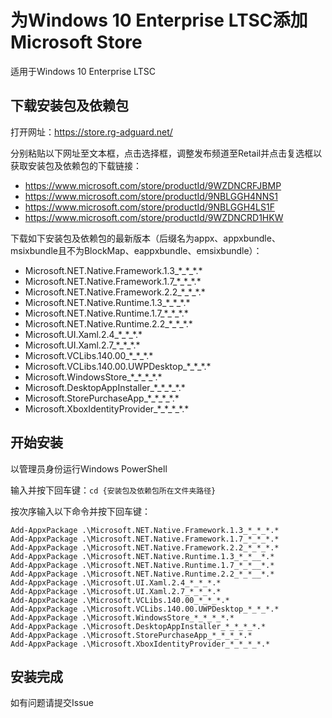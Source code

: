 # 为Windows 10 Enterprise LTSC添加Microsoft Store
适用于Windows 10 Enterprise LTSC

## 下载安装包及依赖包
打开网址：https://store.rg-adguard.net/

分别粘贴以下网址至文本框，点击选择框，调整发布频道至Retail并点击复选框以获取安装包及依赖包的下载链接：
- https://www.microsoft.com/store/productId/9WZDNCRFJBMP
- https://www.microsoft.com/store/productId/9NBLGGH4NNS1
- https://www.microsoft.com/store/productId/9NBLGGH4LS1F
- https://www.microsoft.com/store/productId/9WZDNCRD1HKW

下载如下安装包及依赖包的最新版本（后缀名为appx、appxbundle、msixbundle且不为BlockMap、eappxbundle、emsixbundle）：
- Microsoft.NET.Native.Framework.1.3\_\*\_\*\_\*\.\*
- Microsoft.NET.Native.Framework.1.7\_\*\_\*\_\*\.\*
- Microsoft.NET.Native.Framework.2.2\_\*\_\*\_\*\.\*
- Microsoft.NET.Native.Runtime.1.3\_\*\_\*\_\*\.\*
- Microsoft.NET.Native.Runtime.1.7\_\*\_\*\_\*\.\*
- Microsoft.NET.Native.Runtime.2.2\_\*\_\*\_\*\.\*
- Microsoft.UI.Xaml.2.4\_\*\_\*\_\*\.\*
- Microsoft.UI.Xaml.2.7\_\*\_\*\_\*\.\*
- Microsoft.VCLibs.140.00\_\*\_\*\_\*\.\*
- Microsoft.VCLibs.140.00.UWPDesktop\_\*\_\*\_\*\.\*
- Microsoft.WindowsStore\_\*\_\*\_\*\_\*\.\*
- Microsoft.DesktopAppInstaller\_\*\_\*\_\*\_\*\.\*
- Microsoft.StorePurchaseApp\_\*\_\*\_\*\_\*\.\*
- Microsoft.XboxIdentityProvider\_\*\_\*\_\*\_\*\.\*

## 开始安装
以管理员身份运行Windows PowerShell

输入并按下回车键：`cd {安装包及依赖包所在文件夹路径}`

按次序输入以下命令并按下回车键：
```
Add-AppxPackage .\Microsoft.NET.Native.Framework.1.3_*_*_*.*
Add-AppxPackage .\Microsoft.NET.Native.Framework.1.7_*_*_*.*
Add-AppxPackage .\Microsoft.NET.Native.Framework.2.2_*_*_*.*
Add-AppxPackage .\Microsoft.NET.Native.Runtime.1.3_*_*__*.*
Add-AppxPackage .\Microsoft.NET.Native.Runtime.1.7_*_*__*.*
Add-AppxPackage .\Microsoft.NET.Native.Runtime.2.2_*_*__*.*
Add-AppxPackage .\Microsoft.UI.Xaml.2.4_*_*_*.*
Add-AppxPackage .\Microsoft.UI.Xaml.2.7_*_*_*.*
Add-AppxPackage .\Microsoft.VCLibs.140.00_*_*_*.*
Add-AppxPackage .\Microsoft.VCLibs.140.00.UWPDesktop_*_*_*.*
Add-AppxPackage .\Microsoft.WindowsStore_*_*_*_*.*
Add-AppxPackage .\Microsoft.DesktopAppInstaller_*_*_*_*.*
Add-AppxPackage .\Microsoft.StorePurchaseApp_*_*_*_*.*
Add-AppxPackage .\Microsoft.XboxIdentityProvider_*_*_*_*.*
```

## 安装完成
如有问题请提交Issue
